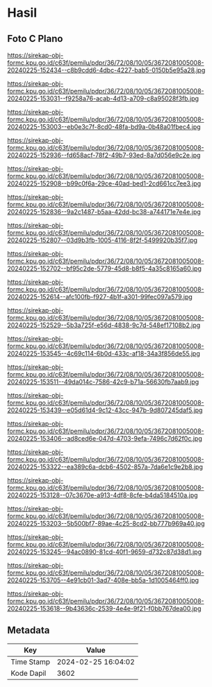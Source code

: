 # Hasil

## Foto C Plano

https://sirekap-obj-formc.kpu.go.id/c63f/pemilu/pdpr/36/72/08/10/05/3672081005008-20240225-152434--c8b9cdd6-4dbc-4227-bab5-0150b5e95a28.jpg

https://sirekap-obj-formc.kpu.go.id/c63f/pemilu/pdpr/36/72/08/10/05/3672081005008-20240225-153031--f9258a76-acab-4d13-a709-c8a95028f3fb.jpg

https://sirekap-obj-formc.kpu.go.id/c63f/pemilu/pdpr/36/72/08/10/05/3672081005008-20240225-153003--eb0e3c7f-8cd0-48fa-bd9a-0b48a01fbec4.jpg

https://sirekap-obj-formc.kpu.go.id/c63f/pemilu/pdpr/36/72/08/10/05/3672081005008-20240225-152936--fd658acf-78f2-49b7-93ed-8a7d056e9c2e.jpg

https://sirekap-obj-formc.kpu.go.id/c63f/pemilu/pdpr/36/72/08/10/05/3672081005008-20240225-152908--b99c0f6a-29ce-40ad-bed1-2cd661cc7ee3.jpg

https://sirekap-obj-formc.kpu.go.id/c63f/pemilu/pdpr/36/72/08/10/05/3672081005008-20240225-152836--9a2c1487-b5aa-42dd-bc38-a744171e7e4e.jpg

https://sirekap-obj-formc.kpu.go.id/c63f/pemilu/pdpr/36/72/08/10/05/3672081005008-20240225-152807--03d9b3fb-1005-4116-8f2f-5499920b35f7.jpg

https://sirekap-obj-formc.kpu.go.id/c63f/pemilu/pdpr/36/72/08/10/05/3672081005008-20240225-152702--bf95c2de-5779-45d8-b8f5-4a35c8165a60.jpg

https://sirekap-obj-formc.kpu.go.id/c63f/pemilu/pdpr/36/72/08/10/05/3672081005008-20240225-152614--afc100fb-f927-4b1f-a301-99fec097a579.jpg

https://sirekap-obj-formc.kpu.go.id/c63f/pemilu/pdpr/36/72/08/10/05/3672081005008-20240225-152529--5b3a725f-e56d-4838-9c7d-548ef17108b2.jpg

https://sirekap-obj-formc.kpu.go.id/c63f/pemilu/pdpr/36/72/08/10/05/3672081005008-20240225-153545--4c69c114-6b0d-433c-af18-34a3f856de55.jpg

https://sirekap-obj-formc.kpu.go.id/c63f/pemilu/pdpr/36/72/08/10/05/3672081005008-20240225-153511--49da014c-7586-42c9-b71a-56630fb7aab9.jpg

https://sirekap-obj-formc.kpu.go.id/c63f/pemilu/pdpr/36/72/08/10/05/3672081005008-20240225-153439--e05d61d4-9c12-43cc-947b-9d807245daf5.jpg

https://sirekap-obj-formc.kpu.go.id/c63f/pemilu/pdpr/36/72/08/10/05/3672081005008-20240225-153406--ad8ced6e-047d-4703-9efa-7496c7d62f0c.jpg

https://sirekap-obj-formc.kpu.go.id/c63f/pemilu/pdpr/36/72/08/10/05/3672081005008-20240225-153322--ea389c6a-dcb6-4502-857a-7da6e1c9e2b8.jpg

https://sirekap-obj-formc.kpu.go.id/c63f/pemilu/pdpr/36/72/08/10/05/3672081005008-20240225-153128--07c3670e-a913-4df8-8cfe-b4da5184510a.jpg

https://sirekap-obj-formc.kpu.go.id/c63f/pemilu/pdpr/36/72/08/10/05/3672081005008-20240225-153203--5b500bf7-89ae-4c25-8cd2-bb777b969a40.jpg

https://sirekap-obj-formc.kpu.go.id/c63f/pemilu/pdpr/36/72/08/10/05/3672081005008-20240225-153245--94ac0890-81cd-40f1-9659-d732c87d38d1.jpg

https://sirekap-obj-formc.kpu.go.id/c63f/pemilu/pdpr/36/72/08/10/05/3672081005008-20240225-153705--4e91cb01-3ad7-408e-bb5a-1d1005464ff0.jpg

https://sirekap-obj-formc.kpu.go.id/c63f/pemilu/pdpr/36/72/08/10/05/3672081005008-20240225-153618--9b43636c-2539-4e4e-9f21-f0bb767dea00.jpg


## Metadata

| Key        | Value               |
| ---------- | ------------------- |
| Time Stamp | 2024-02-25 16:04:02 |
| Kode Dapil | 3602                |



